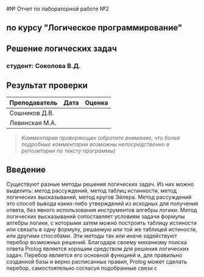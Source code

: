 #№ Отчет по лабораторной работе №2
## по курсу "Логическое программирование"

## Решение логических задач

### студент: Соколова В.Д.

## Результат проверки

| Преподаватель     | Дата         |  Оценка       |
|-------------------|--------------|---------------|
| Сошников Д.В. |              |               |
| Левинская М.А.|              |               |

> *Комментарии проверяющих (обратите внимание, что более подробные комментарии возможны непосредственно в репозитории по тексту программы)*


## Введение

Существуют разные методы решения логических задач. Из них можно выделить: метод рассуждений, метод таблиц истинности, метод логических высказываний, метод кругов Эйлера. Метод рассуждений это способ вывода каких-либо утверждений из исходных для получения ответа, без явного использования инструментов алгебры логики. Метод логических высказываний сопоставляет условиям задачи формулы алгебры логики, с которыми затем можно построить таблицу истиности или связать в одну формулу, решаемую или той же таблицей истиности, или другими способами. Эти методы так или иначе задействуют перебор возможных решений.
Благодаря своему механизму поиска ответа Prolog является хорошим средством для решения логических задач. Перебор является его основной функцией и, для правильно созданной базы и верно расписанных правил, Prolog может сделать перебор, самостоятельно согласуя подобранные связи с поставленными правилами.


## Задание

Сергеев, Панин, Борисов и Леднев решили посоревноваться на звание лучшего рыбака. Но ведь рыба рыбе рознь. Поэтому они решили каждую рыбу оценивать по-разному: поймал судака получай 5 очков, за леща 4, за окуня 2, а за ерша 1 очко. Единственного судака поймал Сергеев. Было выловлено всего 3 окуня. Все рыбаки вместе набрали 18 очков. Меньше всего очков получил Панин, хотя он и наловил больше всех. Панин и Борисов вместе набрали столько же очков, сколько Сергеев и Леднев вместе. И наконец, у всех оказалось разное количество очков. Определите, какой улов был у каждого из рыбаков?

## Принцип решения

Предикат solve(BO,PO,SO,LO). использует 4 цикла for для подбора правильной последовательности баллов каждого из рыбаков. Каждая последовательность проверяется набором фактов, первая соответствующая всем фактам последовательность берется для обработки. Обработка заключается в нахождении списка рыб (из названий рыбы) соответствующего найденному количеству баллов.
solve(BO,PO,SO,LO) :- for(S,5,8), for(P,1,8), for(L,1,8), for(B,1,8), check([B,P,S,L]),!,kolvofishes(P,B,3,OutB,OstOkun),kolvofishes(P,S,OstOkun,OutSer,OstOkun1),

По запросу mainmain(BO,PO,SO,LO). осуществляется второй вид решения, без явного подбора. Используя данные мне в задаче условия, я запрограммировала предикат serchpointsout, который определяет количество очков у каждой пары, а потом у каждого участника. Далее происходит обработка, и в первом и во втором решение она общая.
main(S1, BO,PO,SO,LO) :- serchpointsout(S1,[B,P,S,L]),kolvofishes(P,B,3,OutB,OstOkun),kolvofishes(P,S,OstOkun,OutSer,OstOkun1),
 kolvofishes(P,L,OstOkun1,OutL,OstOkun2), listfishesout(OutB, OstOkun2, BO), listfishesout(OutSer, OstOkun2, SO), 
 listfishesout(OutL, OstOkun, LO), fishesPanin(P,[],PO).% main([B1,P1,S1,L1], [BO,PO,SO,LO]).

mainmain(BO,PO,SO,LO) :- main(5, BO,PO,SO,LO).

## Выводы

Выполнив данную работу, я приобрела навык решения логических задач с использованием языка Prolog. Действительно, Prolog является отличным инструментом для подобной работы благодаря его backtracking`у. Программа находит единственное и непротиворечивое решение, по минимуму используя нелогические средства языка. Prolog ищет решения примерно тем же путем, что и человек, но делает это гораздо быстрее и точнее.




